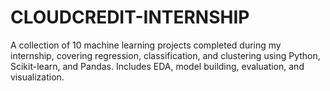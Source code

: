 # CLOUDCREDIT-INTERNSHIP
A collection of 10 machine learning projects completed during my internship, covering regression, classification, and clustering using Python, Scikit-learn, and Pandas. Includes EDA, model building, evaluation, and visualization.
